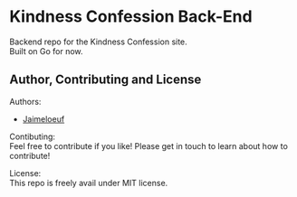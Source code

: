 # Kindness Confession Back-End
Backend repo for the Kindness Confession site.  
Built on Go for now.  

## Author, Contributing and License
Authors:
- [Jaimeloeuf](jaimeloeuf@gmail.com)

Contibuting:  
Feel free to contribute if you like! Please get in touch to learn about how to contribute!  

License:  
This repo is freely avail under MIT license.